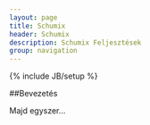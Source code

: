 ```yaml
---
layout: page
title: Schumix
header: Schumix
description: Schumix Feljesztések
group: navigation
---
```

{% include JB/setup %}

##Bevezetés

Majd egyszer...
